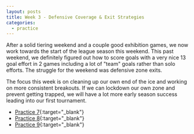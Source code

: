 ```yaml
---
layout: posts
title: Week 3 - Defensive Coverage & Exit Strategies
categories:
  - practice
---
```


After a solid tiering weekend and a couple good exhibition games, we now work towards the start of the league season this weekend. This past weekend, we definitely figured out how to score goals with a very nice 13 goal effort in 2 games including a lot of "team" goals rather than solo efforts. The struggle for the weekend was defensive zone exits.

The focus this week is on cleaning up our own end of the ice and working on more consistent breakouts. If we can lockdown our own zone and prevent getting trapped, we will have a lot more early season success leading into our first tournament.

- [Practice 7](https://www.icehockeysystems.com/share/practice/l1m2846u){:target="_blank"}
- [Practice 8](https://www.icehockeysystems.com/share/practice/551ltj73){:target="_blank"}
- [Practice 9](https://www.icehockeysystems.com/share/practice/6d7q3el5){:target="_blank"}

